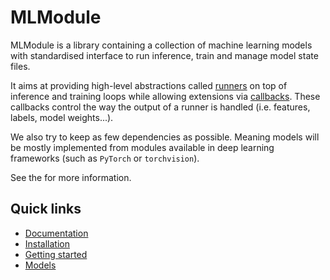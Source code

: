# MLModule

MLModule is a library containing a collection of machine learning models
with standardised interface to run inference, train and manage model state files.

It aims at providing high-level abstractions called [runners](references/runners.md)
on top of inference and training loops
while allowing extensions via [callbacks](references/callbacks.md).
These callbacks control the way the output of a runner is handled
(i.e. features, labels, model weights...).

We also try to keep as few dependencies as possible.
Meaning models will be mostly implemented from
modules available in deep learning frameworks (such as `PyTorch` or `torchvision`).

See the  for more information.

## Quick links

- [Documentation](https://lsir.github.io/mlmodule/)
- [Installation](https://lsir.github.io/mlmodule/0-installation)
- [Getting started](https://lsir.github.io/mlmodule/1-getting-starteg)
- [Models](https://lsir.github.io/mlmodule/models/)
